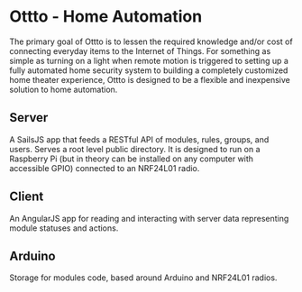 # Ottto - Home Automation

The primary goal of Ottto is to lessen the required knowledge and/or cost of connecting everyday items to the Internet of Things. For something as simple as turning on a light when remote motion is triggered to setting up a fully automated home security system to building a completely customized home theater experience, Ottto is designed to be a flexible and inexpensive solution to home automation.

## Server

A SailsJS app that feeds a RESTful API of modules, rules, groups, and users. Serves a root level public directory. It is designed to run on a Raspberry Pi (but in theory can be installed on any computer with accessible GPIO) connected to an NRF24L01 radio.

## Client

An AngularJS app for reading and interacting with server data representing module statuses and actions.

## Arduino

Storage for modules code, based around Arduino and NRF24L01 radios.